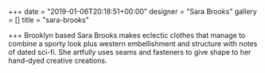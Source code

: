+++
date = "2019-01-06T20:18:51+00:00"
designer = "Sara Brooks"
gallery = []
title = "sara-brooks"

+++
Brooklyn based Sara Brooks makes eclectic clothes that manage to combine a sporty look plus western embellishment and structure with notes of dated sci-fi. She artfully uses seams and fasteners to give shape to her hand-dyed creative creations.